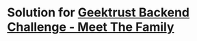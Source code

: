 # Solution for [Geektrust Backend Challenge - Meet The Family](https://www.geektrust.in/coding-problem/backend/family)
